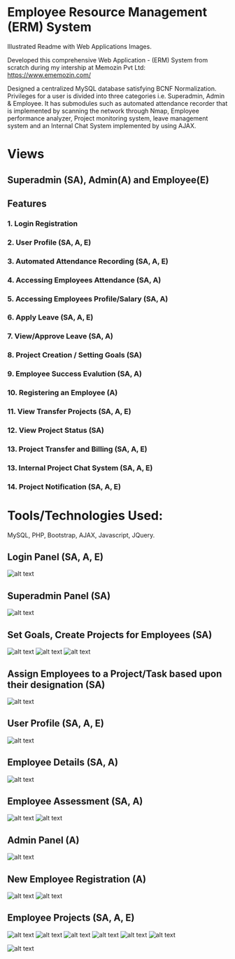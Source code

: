# Employee Resource Management (ERM) System

Illustrated Readme with Web Applications Images.

Developed this comprehensive Web Application - (ERM) System from scratch during my intership at Memozin Pvt Ltd: https://www.ememozin.com/

Designed a centralized MySQL database satisfying BCNF Normalization.  Privileges for a user is divided into three categories i.e. Superadmin, Admin & Employee.  It has submodules such as automated attendance recorder that is implemented by scanning the network through Nmap, Employee performance analyzer, Project monitoring system, leave management system and an Internal Chat System implemented by using AJAX.

# Views

## Superadmin (SA), Admin(A) and Employee(E)

## Features
### 1. Login Registration
### 2. User Profile (SA, A, E)
### 3. Automated Attendance Recording (SA, A, E)
### 4. Accessing Employees Attendance (SA, A)
### 5. Accessing Employees Profile/Salary (SA, A)
### 6. Apply Leave (SA, A, E)
### 7. View/Approve Leave (SA, A)
### 8. Project Creation / Setting Goals (SA)
### 9. Employee Success Evalution (SA, A)
### 10. Registering an Employee (A)
### 11. View Transfer Projects (SA, A, E)
### 12. View Project Status (SA)
### 13. Project Transfer and Billing (SA, A, E)
### 13. Internal Project Chat System (SA, A, E)
### 14. Project Notification (SA, A, E)

# Tools/Technologies Used: 
MySQL, PHP, Bootstrap, AJAX, Javascript, JQuery.

## Login Panel (SA, A, E)
![alt text](https://raw.githubusercontent.com/newtein/erm/master/UI_Images/FireShot%20Capture%20004%20-%20Kiosk%20-%20http___localhost_memozin_.png)
## Superadmin Panel (SA)
![alt text](https://raw.githubusercontent.com/newtein/erm/master/UI_Images/FireShot%20Capture%20005%20-%20Kiosk%20-%20http___localhost_memozin_.png)
## Set Goals, Create Projects for Employees (SA)
![alt text](https://raw.githubusercontent.com/newtein/erm/master/UI_Images/FireShot%20Capture%20006%20-%20%20-%20http___localhost_memozin_setgoals.png)
![alt text](https://raw.githubusercontent.com/newtein/erm/master/UI_Images/FireShot%20Capture%20007%20-%20%20-%20http___localhost_memozin_setgoals.php.png)
![alt text](https://raw.githubusercontent.com/newtein/erm/master/UI_Images/FireShot%20Capture%20008%20-%20%20-%20http___localhost_memozin_setgoals.php.png)
## Assign Employees to a Project/Task based upon their designation (SA)
![alt text](https://raw.githubusercontent.com/newtein/erm/master/UI_Images/FireShot%20Capture%20009%20-%20%20-%20http___localhost_memozin_assigntask.png)
## User Profile (SA, A, E)
![alt text](https://raw.githubusercontent.com/newtein/erm/master/UI_Images/FireShot%20Capture%20010%20-%20%20-%20http___localhost_memozin_user_profile.png)
## Employee Details (SA, A)
![alt text](https://raw.githubusercontent.com/newtein/erm/master/UI_Images/FireShot%20Capture%20012%20-%20%20-%20http___localhost_memozin_empdetail.png)
## Employee Assessment (SA, A)
![alt text](https://raw.githubusercontent.com/newtein/erm/master/UI_Images/FireShot%20Capture%20013%20-%20%20-%20http___localhost_memozin_EmpAssmt.png)
![alt text](https://raw.githubusercontent.com/newtein/erm/master/UI_Images/FireShot%20Capture%20014%20-%20%20-%20http___localhost_memozin_EmpAssmt.png)
## Admin Panel (A)
![alt text](https://raw.githubusercontent.com/newtein/erm/master/UI_Images/FireShot%20Capture%20015%20-%20%20-%20http___localhost_memozin_adminpanel.png)
## New Employee Registration (A)
![alt text](https://raw.githubusercontent.com/newtein/erm/master/UI_Images/FireShot%20Capture%20016%20-%20%20-%20http___localhost_memozin_adminpanel.png)
![alt text](https://raw.githubusercontent.com/newtein/erm/master/UI_Images/FireShot%20Capture%20017%20-%20%20-%20http___localhost_memozin_adminpanel.png)
## Employee Projects (SA, A, E)
![alt text](https://raw.githubusercontent.com/newtein/erm/master/UI_Images/FireShot%20Capture%20018%20-%20%20-%20http___localhost_memozin_myprojects.png)
![alt text](https://raw.githubusercontent.com/newtein/erm/master/UI_Images/FireShot%20Capture%20020%20-%20%20-%20http___localhost_memozin_myprojects.png)
![alt text](https://raw.githubusercontent.com/newtein/erm/master/UI_Images/FireShot%20Capture%20021%20-%20%20-%20http___localhost_memozin_myprojects.png)
![alt text](https://raw.githubusercontent.com/newtein/erm/master/UI_Images/FireShot%20Capture%20022%20-%20%20-%20http___localhost_memozin_myprojects.png)
![alt text](https://raw.githubusercontent.com/newtein/erm/master/UI_Images/FireShot%20Capture%20023%20-%20%20-%20http___localhost_memozin_myprojects.png)
![alt text](https://raw.githubusercontent.com/newtein/erm/master/UI_Images/FireShot%20Capture%20024%20-%20%20-%20http___localhost_memozin_myprojects.png)

![alt text](https://raw.githubusercontent.com/newtein/erm/master/UI_Images/FireShot%20Capture%20011%20-%20%20-%20http___localhost_memozin_empdetail.png)







